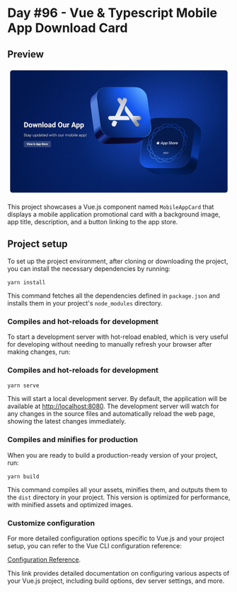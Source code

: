 # Day #96 - Vue & Typescript Mobile App Download Card

## Preview

![Project Screenshot](screenshot.jpeg)

This project showcases a Vue.js component named `MobileAppCard` that displays a mobile application promotional card with a background image, app title, description, and a button linking to the app store.

## Project setup
To set up the project environment, after cloning or downloading the project, you can install the necessary dependencies by running:
```
yarn install
```
This command fetches all the dependencies defined in `package.json` and installs them in your project's `node_modules` directory.

### Compiles and hot-reloads for development
To start a development server with hot-reload enabled, which is very useful for developing without needing to manually refresh your browser after making changes, run:

### Compiles and hot-reloads for development
```
yarn serve
```

This will start a local development server. By default, the application will be available at [http://localhost:8080](http://localhost:8080). The development server will watch for any changes in the source files and automatically reload the web page, showing the latest changes immediately.

### Compiles and minifies for production
When you are ready to build a production-ready version of your project, run:
```
yarn build
```
This command compiles all your assets, minifies them, and outputs them to the `dist` directory in your project. This version is optimized for performance, with minified assets and optimized images.

### Customize configuration
For more detailed configuration options specific to Vue.js and your project setup, you can refer to the Vue CLI configuration reference:

[Configuration Reference](https://cli.vuejs.org/config/).

This link provides detailed documentation on configuring various aspects of your Vue.js project, including build options, dev server settings, and more.